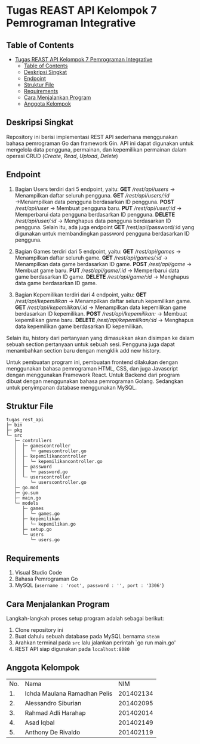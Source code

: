 # Tugas REAST API Kelompok 7 Pemrograman Integrative

## Table of Contents
- [Tugas REAST API Kelompok 7 Pemrograman Integrative](#tugas-reast-api-kelompok-7-pemrograman-integrative)
  - [Table of Contents](#table-of-contents)
  - [Deskripsi Singkat](#deskripsi-singkat)
  - [Endpoint](#endpoint)
  - [Struktur File](#struktur-file)
  - [Requirements](#requirements)
  - [Cara Menjalankan Program](#cara-menjalankan-program)
  - [Anggota Kelompok](#anggota-kelompok)

## Deskripsi Singkat
Repository ini berisi implementasi REST API sederhana menggunakan bahasa pemrograman Go dan framework Gin. API ini dapat digunakan untuk mengelola data pengguna, permainan, dan kepemilikan permainan dalam operasi CRUD (*Create*, *Read*, *Upload*, *Delete*)

## Endpoint
1. Bagian Users terdiri dari 5 endpoint, yaitu:
**GET** */rest/api/users* → Menampilkan daftar seluruh pengguna.
**GET** */rest/api/users/:id* →Menampilkan data pengguna berdasarkan ID pengguna.
**POST** */rest/api/user* → Membuat pengguna baru.
**PUT** */rest/api/user/:id* → Memperbarui data pengguna berdasarkan ID pengguna.
**DELETE** */rest/api/user/:id* → Menghapus data pengguna berdasarkan ID pengguna.
Selain itu, ada juga endpoint **GET** /rest/api/password/:id yang digunakan untuk membandingkan password pengguna berdasarkan ID pengguna.

2. Bagian Games terdiri dari 5 endpoint, yaitu:
**GET** */rest/api/games* → Menampilkan daftar seluruh game.
**GET** */rest/api/games/:id* → Menampilkan data game berdasarkan ID game.
**POST** */rest/api/game* → Membuat game baru.
**PUT** */rest/api/game/:id* → Memperbarui data game berdasarkan ID game.
**DELETE** */rest/api/game/:id* → Menghapus data game berdasarkan ID game.

3. Bagian Kepemilikan terdiri dari 4 endpoint, yaitu:
**GET** */rest/api/kepemilikan* → Menampilkan daftar seluruh kepemilikan game.
**GET** */rest/api/kepemilikan/:id* → Menampilkan data kepemilikan game berdasarkan ID kepemilikan.
**POST** */rest/api/kepemilikan:* → Membuat kepemilikan game baru.
**DELETE** */rest/api/kepemilikan/:id* → Menghapus data kepemilikan game berdasarkan ID kepemilikan.

Selain itu, history dari pertanyaan yang dimasukkan akan disimpan ke dalam sebuah section pertanyaan untuk sebuah sesi. Pengguna juga dapat menambahkan section baru dengan mengklik add new history. 

Untuk pembuatan program ini, pembuatan frontend dilakukan dengan menggunakan bahasa pemrograman HTML, CSS, dan juga Javascript dengan menggunakan Framework React. Untuk Backend dari program dibuat dengan menggunakan bahasa pemrograman Golang. Sedangkan untuk penyimpanan database menggunakan MySQL.

## Struktur File

```
tugas_rest_api
├─ bin
├─ pkg
└─ src
   ├─ controllers
   │  ├─ gamescontroller
   │  │  └─ gamescontroller.go
   │  ├─ kepemilikancontroller
   │  │  └─ kepemilikancontroller.go
   │  ├─ password
   │  │  └─ password.go
   │  └─ userscontroller
   │     └─ userscontroller.go
   ├─ go.mod
   ├─ go.sum
   ├─ main.go
   └─ models
      ├─ games
      │  └─ games.go
      ├─ kepemilikan
      │  └─ kepemilikan.go
      ├─ setup.go
      └─ users
         └─ users.go

```
 
## Requirements
1. Visual Studio Code
2. Bahasa Pemrograman Go
3. MySQL (`username : 'root', password : '', port : '3306'`)

## Cara Menjalankan Program
Langkah-langkah proses setup program adalah sebagai berikut:
1. Clone repository ini
2. Buat dahulu sebuah database pada MySQL bernama `steam`
2. Arahkan terminal pada `src` lalu jalankan perintah `go run main.go'
3. REST API siap digunakan pada `localhost:8080`

## Anggota Kelompok
<table>
    <tr>
        <td>No.</td>
        <td>Nama</td>
        <td>NIM</td>
    </tr>
    <tr>
        <td>1.</td>
        <td>Ichda Maulana Ramadhan Pelis</td>
        <td>201402134</td>
    </tr>
    <tr>
        <td>2.</td>
        <td>Alessandro Siburian</td>
        <td>201402095</td>
    </tr>
    <tr>
        <td>3.</td>
        <td>Rahmad Adli Harahap</td>
        <td>201402014</td>
    </tr>
    <tr>
        <td>4.</td>
        <td>Asad Iqbal</td>
        <td>201402149</td>
    </tr>
    <tr>
        <td>5.</td>
        <td>Anthony De Rivaldo</td>
        <td>201402119</td>
    </tr>
</table>
